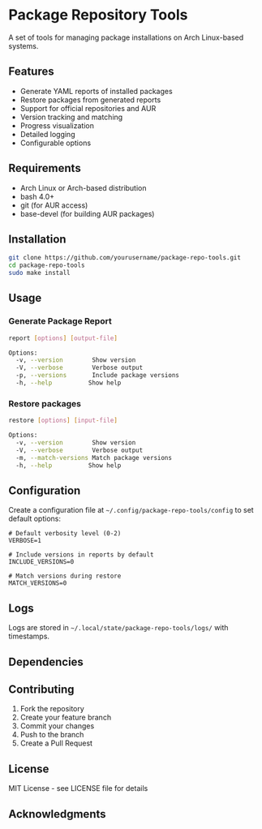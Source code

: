# Package Repository Tools

A set of tools for managing package installations on Arch Linux-based systems.

## Features

- Generate YAML reports of installed packages
- Restore packages from generated reports
- Support for official repositories and AUR
- Version tracking and matching
- Progress visualization
- Detailed logging
- Configurable options

## Requirements

- Arch Linux or Arch-based distribution
- bash 4.0+
- git (for AUR access)
- base-devel (for building AUR packages)

## Installation

```bash
git clone https://github.com/yourusername/package-repo-tools.git
cd package-repo-tools
sudo make install
```

## Usage

### Generate Package Report

```bash
report [options] [output-file]

Options:
  -v, --version        Show version
  -V, --verbose        Verbose output
  -p, --versions       Include package versions
  -h, --help          Show help
```

### Restore packages

```bash
restore [options] [input-file]

Options:
  -v, --version        Show version
  -V, --verbose        Verbose output
  -m, --match-versions Match package versions
  -h, --help          Show help
```

## Configuration

Create a configuration file at `~/.config/package-repo-tools/config` to set default options:

```
# Default verbosity level (0-2)
VERBOSE=1

# Include versions in reports by default
INCLUDE_VERSIONS=0

# Match versions during restore
MATCH_VERSIONS=0
```

## Logs

Logs are stored in `~/.local/state/package-repo-tools/logs/` with timestamps.

## Dependencies

## Contributing

1. Fork the repository
2. Create your feature branch
3. Commit your changes
4. Push to the branch
5. Create a Pull Request

## License

MIT License - see LICENSE file for details

## Acknowledgments
